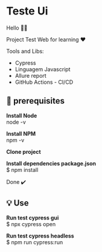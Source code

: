 # Teste Ui

Hello 👋🏻

Project Test Web for learning ❤️

Tools and Libs:

- Cypress
- Linguagem Javascript
- Allure report
- GitHub Actions - CI/CD


## 🎯 prerequisites

<b>Install Node  </b></br> 
node -v </br>

<b>Install NPM </b></br>
npm -v  </br>

<b>Clone project </b></br>

<b>Install dependencies package.json </b> </br>
 $ npm install</br>
 
 Done ✔️



## 💡 Use

<b>Run test cypress gui </b></br>
$ npx cypress open</br>

<b>Run test cypress headless</b></br>
$ npm run cypress:run</br>
